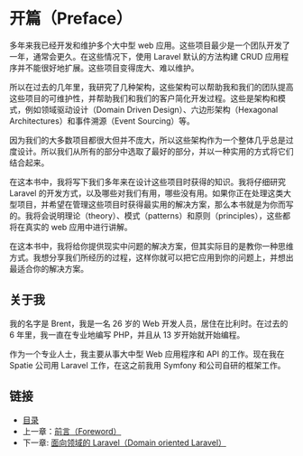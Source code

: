 # 开篇（Preface）

多年来我已经开发和维护多个大中型 web 应用。这些项目最少是一个团队开发了一年，通常会更久。在这些情况下，使用 Laravel 默认的方法构建 CRUD 应用程序并不能很好地扩展。这些项目变得庞大、难以维护。

所以在过去的几年里，我研究了几种架构，这些架构可以帮助我和我们的团队提高这些项目的可维护性，并帮助我们和我们的客户简化开发过程。这些是架构和模式，例如领域驱动设计（Domain Driven Design）、六边形架构（Hexagonal Architectures）和事件溯源（Event Sourcing）等。

因为我们的大多数项目都很大但并不庞大，所以这些架构作为一个整体几乎总是过度设计。所以我们从所有的部分中选取了最好的部分，并以一种实用的方式将它们结合起来。

在这本书中，我将写下我们多年来在设计这些项目时获得的知识。我将仔细研究 Laravel 的开发方式，以及哪些对我们有用，哪些没有用。如果你正在处理这类大型项目，并希望在管理这些项目时获得最实用的解决方案，那么本书就是为你而写的。我将会说明理论（theory）、模式（patterns）和原则（principles），这些都将在真实的 web 应用中进行讲解。

在这本书中，我将给你提供现实中问题的解决方案，但其实际目的是教你一种思维方式。我想分享我们所经历的过程，这样你就可以把它应用到你的问题上，并想出最适合你的解决方案。

## 关于我

我的名字是 Brent，我是一名 26 岁的 Web 开发人员，居住在比利时。在过去的 6 年里，我一直在专业地编写 PHP，并且从 13 岁开始就开始编程。

作为一个专业人士，我主要从事大中型 Web 应用程序和 API 的工作。现在我在 Spatie 公司用 Laravel 工作，在这之前我用 Symfony 和公司自研的框架工作。

## 链接

- [目录](../README.md)
- 上一章：[前言（Foreword）](foreword.md)
- 下一章: [面向领域的 Laravel（Domain oriented Laravel）](0x01.md)
